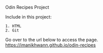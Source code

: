 Odin Recipes Project

Include in this project:

    1. HTML
    2. Git

Go over to the url below to access the page.
https://imanikhwann.github.io/odin-recipes
